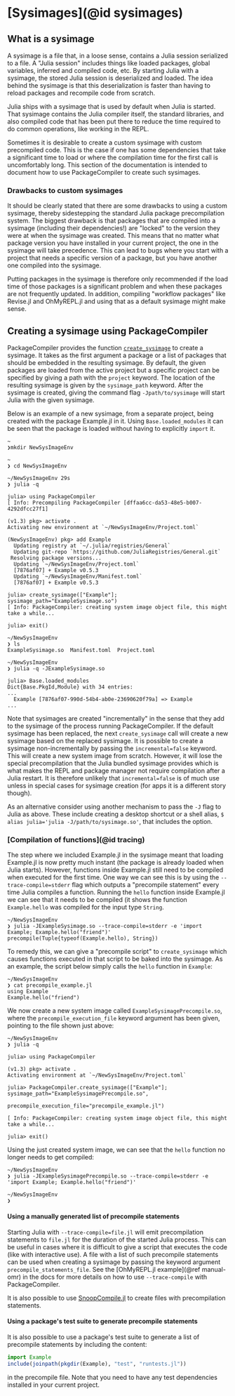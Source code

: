 # [Sysimages](@id sysimages)

## What is a sysimage

A sysimage is a file that, in a loose sense, contains a Julia session
serialized to a file. A "Julia session" includes things like loaded packages,
global variables, inferred and compiled code, etc. By starting Julia with a
sysimage, the stored Julia session is deserialized and loaded. The idea behind
the sysimage is that this deserialization is faster than having to reload
packages and recompile code from scratch.

Julia ships with a sysimage that is used by default when Julia is started. That
sysimage contains the Julia compiler itself, the standard libraries, and also
compiled code that has been put there to reduce the time required to do common
operations, like working in the REPL.

Sometimes it is desirable to create a custom sysimage with custom precompiled
code. This is the case if one has some dependencies that take a significant
time to load or where the compilation time for the first call is uncomfortably
long. This section of the documentation is intended to document how to use
PackageCompiler to create such sysimages.

### Drawbacks to custom sysimages

It should be clearly stated that there are some drawbacks to using a custom
sysimage, thereby sidestepping the standard Julia package precompilation
system. The biggest drawback is that packages that are compiled into a
sysimage (including their dependencies!) are "locked" to the version they were
at when the sysimage was created. This means that no matter what package
version you have installed in your current project, the one in the sysimage
will take precedence. This can lead to bugs where you start with a project that
needs a specific version of a package, but you have another one compiled into
the sysimage.

Putting packages in the sysimage is therefore only recommended if the load time
of those packages is a significant problem and when these packages
are not frequently updated. In addition, compiling "workflow packages" like
Revise.jl and OhMyREPL.jl and using that as a default sysimage might make sense.

## Creating a sysimage using PackageCompiler

PackageCompiler provides the function [`create_sysimage`](@ref) to create a
sysimage. It takes as the first argument a package or a list of packages that
should be embedded in the resulting sysimage. By default, the given packages are
loaded from the active project but a specific project can be specified by
giving a path with the `project` keyword. The location of the resulting
sysimage is given by the `sysimage_path` keyword. After the sysimage is
created, giving the command flag `-Jpath/to/sysimage` will start Julia with the
given sysimage.

Below is an example of a new sysimage, from a separate project, being created
with the package Example.jl in it. Using `Base.loaded_modules` it can be seen
that the package is loaded without having to explicitly `import` it.

```
~
❯mkdir NewSysImageEnv

~
❯ cd NewSysImageEnv

~/NewSysImageEnv 29s
❯ julia -q

julia> using PackageCompiler
[ Info: Precompiling PackageCompiler [dffaa6cc-da53-48e5-b007-4292dfcc27f1]

(v1.3) pkg> activate .
Activating new environment at `~/NewSysImageEnv/Project.toml`

(NewSysImageEnv) pkg> add Example
  Updating registry at `~/.julia/registries/General`
  Updating git-repo `https://github.com/JuliaRegistries/General.git`
 Resolving package versions...
  Updating `~/NewSysImageEnv/Project.toml`
  [7876af07] + Example v0.5.3
  Updating `~/NewSysImageEnv/Manifest.toml`
  [7876af07] + Example v0.5.3

julia> create_sysimage(["Example"]; sysimage_path="ExampleSysimage.so")
[ Info: PackageCompiler: creating system image object file, this might take a while...

julia> exit()

~/NewSysImageEnv
❯ ls
ExampleSysimage.so  Manifest.toml  Project.toml

~/NewSysImageEnv
❯ julia -q -JExampleSysimage.so

julia> Base.loaded_modules
Dict{Base.PkgId,Module} with 34 entries:
...
  Example [7876af07-990d-54b4-ab0e-23690620f79a] => Example
...
```
Note that sysimages are created "incrementally" in the sense that they add to
the sysimage of the process running PackageCompiler. If the default sysimage
has been replaced, the next `create_sysimage` call will create a new sysimage
based on the replaced sysimage. It is possible to create a sysimage
non-incrementally by passing the `incremental=false` keyword. This will create
a new system image from scratch. However, it will lose the special
precompilation that the Julia bundled sysimage provides which is what makes the
REPL and package manager not require compilation after a Julia restart. It is
therefore unlikely that `incremental=false` is of much use unless in special
cases for sysimage creation (for apps it is a different story though).

As an alternative consider using another mechanism to pass the `-J` flag to
Julia as above. These include creating a desktop shortcut or a shell alias,
`$ alias julia='julia -J/path/to/sysimage.so'`, that includes the option.

### [Compilation of functions](@id tracing)

The step where we included Example.jl in the sysimage meant that loading
Example.jl is now pretty much instant (the package is already loaded when Julia
starts). However, functions inside Example.jl still need to be compiled when
executed for the first time. One way we can see this is by using the
`--trace-compile=stderr` flag which outputs a "precompile statement" every
time Julia compiles a function. Running the `hello` function inside Example.jl
we can see that it needs to be compiled (it shows the function
`Example.hello` was compiled for the input type `String`.

```
~/NewSysImageEnv
❯ julia -JExampleSysimage.so --trace-compile=stderr -e 'import Example; Example.hello("friend")'
precompile(Tuple{typeof(Example.hello), String})
```

To remedy this, we can give a "precompile script" to `create_sysimage` which
causes functions executed in that script to be baked into the sysimage. As an
example, the script below simply calls the `hello` function in `Example`:

```
~/NewSysImageEnv
❯ cat precompile_example.jl
using Example
Example.hello("friend")
```

We now create a new system image called `ExampleSysimagePrecompile.so`, where
the `precompile_execution_file` keyword argument has been given, pointing to
the file shown just above:

```julia-repl
~/NewSysImageEnv
❯ julia -q

julia> using PackageCompiler

(v1.3) pkg> activate .
Activating environment at `~/NewSysImageEnv/Project.toml`

julia> PackageCompiler.create_sysimage(["Example"]; sysimage_path="ExampleSysimagePrecompile.so",
                                       precompile_execution_file="precompile_example.jl")

[ Info: PackageCompiler: creating system image object file, this might take a while...

julia> exit()
```

Using the just created system image, we can see that the `hello` function no longer needs to get compiled:

```
~/NewSysImageEnv
❯ julia -JExampleSysimagePrecompile.so --trace-compile=stderr -e 'import Example; Example.hello("friend")'

~/NewSysImageEnv
❯
```

#### Using a manually generated list of precompile statements

Starting Julia with `--trace-compile=file.jl` will emit precompilation
statements to `file.jl` for the duration of the started Julia process. This
can be useful in cases where it is difficult to give a script that executes the
code (like with interactive use). A file with a list of such precompile
statements can be used when creating a sysimage by passing the keyword argument
`precompile_statements_file`. See the [OhMyREPL.jl example](@ref manual-omr) in the docs for more
details on how to use `--trace-compile` with PackageCompiler.

It is also possible to use
[SnoopCompile.jl](https://timholy.github.io/SnoopCompile.jl/stable/snoopi/#auto-1)
to create files with precompilation statements.


#### Using a package's test suite to generate precompile statements

It is also possible to use a package's test suite to generate a list of
precompile statements by including the content:

```julia
import Example
include(joinpath(pkgdir(Example), "test", "runtests.jl"))
```

in the precompile file. Note that you need to have any test dependencies installed
in your current project.
